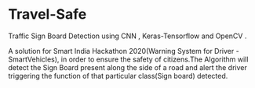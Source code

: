 # Travel-Safe
Traffic Sign Board Detection using CNN , Keras-Tensorflow and OpenCV .

A solution for Smart India Hackathon 2020(Warning System for Driver - SmartVehicles), in order to ensure the safety of citizens.The Algorithm will detect the Sign Board present along the side of a road and alert the driver triggering the function of that particular class(Sign board) detected. 
